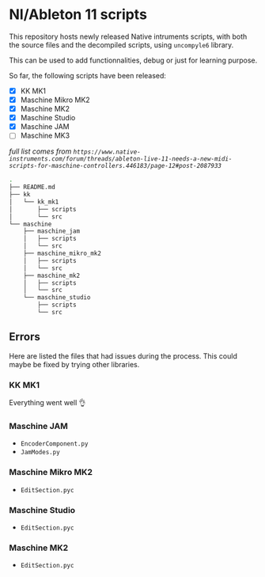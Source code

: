 # NI/Ableton 11 scripts

This repository hosts newly released Native intruments scripts, with both the source files and the decompiled scripts, using `uncompyle6` library.

This can be used to add functionnalities, debug or just for learning purpose.

So far, the following scripts have been released:

- [x] KK MK1
- [x] Maschine Mikro MK2 
- [x] Maschine MK2
- [x] Maschine Studio
- [x] Maschine JAM
- [ ] Maschine MK3

*full list comes from `https://www.native-instruments.com/forum/threads/ableton-live-11-needs-a-new-midi-scripts-for-maschine-controllers.446183/page-12#post-2087933`*

```bash
.
├── README.md
├── kk
│   └── kk_mk1
│       ├── scripts
│       └── src
└── maschine
    ├── maschine_jam
    │   ├── scripts
    │   └── src
    ├── maschine_mikro_mk2
    │   ├── scripts
    │   └── src
    ├── maschine_mk2
    │   ├── scripts
    │   └── src
    └── maschine_studio
        ├── scripts
        └── src
```

## Errors

Here are listed the files that had issues during the process. This could maybe be fixed by trying other libraries.

### KK MK1

Everything went well :ok_hand:

### Maschine JAM

- `EncoderComponent.py`
- `JamModes.py`

### Maschine Mikro MK2

- `EditSection.pyc`

### Maschine Studio

- `EditSection.pyc`

### Maschine MK2

- `EditSection.pyc`